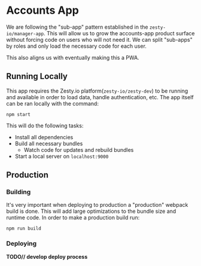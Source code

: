 # Accounts App

We are following the "sub-app" pattern established in the `zesty-io/manager-app`. This will allow us to grow the accounts-app product surface without forcing code on users who will not need it. We can split "sub-apps" by roles and only load the necessary code for each user.

This also aligns us with eventually making this a PWA.

## Running Locally

This app requires the Zesty.io platform(`zesty-io/zesty-dev`) to be running and available in order to load data, handle authentication, etc. The app itself can be ran locally with the command:

    npm start

This will do the following tasks:

- Install all dependencies
- Build all necessary bundles
	- Watch code for updates and rebuild bundles
- Start a local server on `localhost:9000`

## Production

### Building

It's very important when deploying to production a "production" webpack build is done. This will add large optimizations to the bundle size and runtime code. In order to make a production build run:

	npm run build
	
### Deploying

**TODO// develop deploy process**
